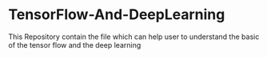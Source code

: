 # TensorFlow-And-DeepLearning
This Repository contain the file which can help user to understand the basic of the tensor flow and the deep learning
